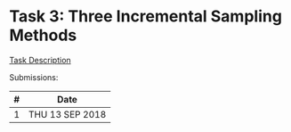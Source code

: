 # Task 3: Three Incremental Sampling Methods

[Task Description](https://txt.github.io/fss18/proj/w3/)

Submissions:

| # | Date |
| --- | --- |
| 1 | THU 13 SEP 2018 |